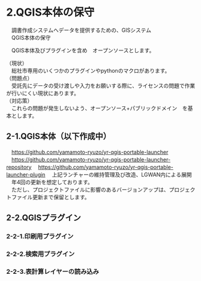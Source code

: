 # 2.QGIS本体の保守 
　調書作成システムへデータを提供するための、GISシステム  
　QGIS本体の保守 

　QGIS本体及びプラグインを含め　オープンソースとします。
 
 （現状）  
 　総社市専用のいくつかのプラグインやpythonのマクロがあります。  
 （問題点）  
　受託先にデータの受け渡しや入力をお願いする際に、ライセンスの問題で作業が行いにくい現状にあります。  
 （対応策）  
　これらの問題が発生しないよう、オープンソース+パブリックドメイン　を基本とします。  
 
## 2-1.QGIS本体（以下作成中）  
　https://github.com/yamamoto-ryuzo/yr-qgis-portable-launcher  
　https://github.com/yamamoto-ryuzo/yr-qgis-portable-launcher-repository
　https://github.com/yamamoto-ryuzo/yr-qgis-portable-launcher-plugin
　上記ランチャーの維持管理及び改造、LGWAN内による展開  
　年4回の更新を想定しております。  
　ただし、プロジェクトファイルに影響のあるバージョンアップは、プロジェクトファイル更新まで保留とします。 

## 2-2.QGISプラグイン  
### 2-2-1.印刷用プラグイン
### 2-2-2.検索用プラグイン
### 2-2-3.表計算レイヤーの読み込み
